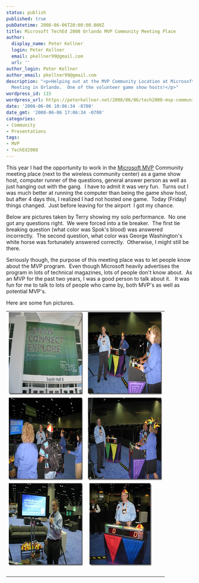 ```yaml
---
status: publish
published: true
pubDatetime: 2008-06-06T20:00:00.000Z
title: Microsoft TechEd 2008 Orlando MVP Community Meeting Place
author:
  display_name: Peter Kellner
  login: Peter Kellner
  email: pkellner99@gmail.com
  url: ''
author_login: Peter Kellner
author_email: pkellner99@gmail.com
description: "<p>Helping out at the MVP Community Location at Microsoft's TechEd 2008
  Meeting in Orlando.  One of the volunteer game show hosts!</p>"
wordpress_id: 115
wordpress_url: https://peterkellner.net/2008/06/06/tech2008-mvp-community-center/
date: '2008-06-06 10:06:34 -0700'
date_gmt: '2008-06-06 17:06:34 -0700'
categories:
- Community
- Presentations
tags:
- MVP
- TechEd2008
---
```

<p>This year I had the opportunity to work in the <a href="https://mvp.support.microsoft.com/gp/mvpawardintro" target="_blank">Microsoft MVP</a> Community meeting place (next to the wireless community center) as a game show host, computer runner of the questions, general answer person as well as just hanging out with the gang.&#160; I have to admit it was very fun.&#160; Turns out I was much better at running the computer than being the game show host, but after 4 days this, I realized I had not hosted one game.&#160; Today (Friday) things changed.&#160; Just before leaving for the airport&#160; I got my chance.</p>
<p>Below are pictures taken by Terry showing my solo performance.&#160; No one got any questions right.&#160; We were forced into a tie breaker.&#160; The first tie breaking question (what color was Spok's blood) was answered incorrectly.&#160; The second question, what color was George Washington's white horse was fortunately answered correctly.&#160; Otherwise, I might still be there.</p>
<p> <!--more-->
<p>Seriously though, the purpose of this meeting place was to let people know about the MVP program.&#160; Even though Microsoft heavily advertises the program in lots of technical magazines, lots of people don't know about.&#160; As an MVP for the past two years, I was a good person to talk about it.&#160;&#160; It was fun for me to talk to lots of people who came by, both MVP's as well as potential MVP's.</p>
<p>Here are some fun pictures.</p>
<table border="0" cellspacing="5" cellpadding="2" width="400">
<tbody>
<tr>
<td valign="top" width="200"><a href="/wp/wp-content/uploads/2008/06/techedmvp6.jpg"><img style="border-right-width: 0px; border-top-width: 0px; border-bottom-width: 0px; border-left-width: 0px" border="0" alt="techedmvp6" src="/wp/wp-content/uploads/2008/06/techedmvp6-thumb.jpg" width="296" height="223" /></a> </td>
<td valign="top" width="200"><a href="/wp/wp-content/uploads/2008/06/techedmvp1.jpg"><img style="border-right-width: 0px; border-top-width: 0px; border-bottom-width: 0px; border-left-width: 0px" border="0" alt="techedmvp1" src="/wp/wp-content/uploads/2008/06/techedmvp1-thumb.jpg" width="296" height="223" /></a> </td>
</tr>
<tr>
<td valign="top" width="200"><a href="/wp/wp-content/uploads/2008/06/techedmvp2.jpg"><img style="border-right-width: 0px; border-top-width: 0px; border-bottom-width: 0px; border-left-width: 0px" border="0" alt="techedmvp2" src="/wp/wp-content/uploads/2008/06/techedmvp2-thumb.jpg" width="296" height="223" /></a> </td>
<td valign="top" width="200"><a href="/wp/wp-content/uploads/2008/06/techedmvp3.jpg"><img style="border-right-width: 0px; border-top-width: 0px; border-bottom-width: 0px; border-left-width: 0px" border="0" alt="techedmvp3" src="/wp/wp-content/uploads/2008/06/techedmvp3-thumb.jpg" width="296" height="223" /></a> </td>
</tr>
<tr>
<td valign="top" width="200"><a href="/wp/wp-content/uploads/2008/06/techedmvp4.jpg"><img style="border-right-width: 0px; border-top-width: 0px; border-bottom-width: 0px; border-left-width: 0px" border="0" alt="techedmvp4" src="/wp/wp-content/uploads/2008/06/techedmvp4-thumb.jpg" width="296" height="223" /></a> </td>
<td valign="top" width="200">&#160;<a href="/wp/wp-content/uploads/2008/06/techedmvp5.jpg"><img style="border-right-width: 0px; border-top-width: 0px; border-bottom-width: 0px; border-left-width: 0px" border="0" alt="techedmvp5" src="/wp/wp-content/uploads/2008/06/techedmvp5-thumb.jpg" width="168" height="223" /></a></td>
</tr>
<tr>
<td valign="top" width="200">&#160;</td>
<td valign="top" width="200">&#160;</td>
</tr>
</tbody>
</table>
